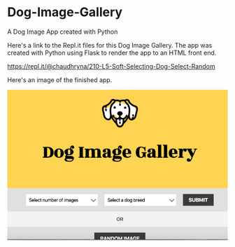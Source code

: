 # Dog-Image-Gallery
A Dog Image App created with Python

Here's a link to the Repl.it files for this Dog Image Gallery.  The app was created with Python using Flask to render the app to an HTML front end.

https://repl.it/@chaudhryna/210-L5-Soft-Selecting-Dog-Select-Random

Here's an image of the finished app.

![Image of Dog Image Gallery App](Dog%20Image%20Gallery%20App.png)
